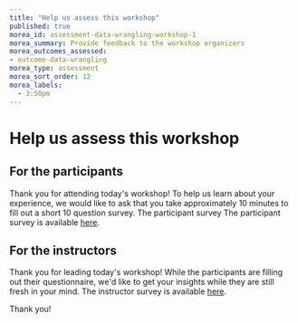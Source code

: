 ```yaml
---
title: "Help us assess this workshop"
published: true
morea_id: assessment-data-wrangling-workshop-1
morea_summary: Provide feedback to the workshop organizers
morea_outcomes_assessed:
- outcome-data-wrangling
morea_type: assessment
morea_sort_order: 12
morea_labels:
  - 3:50pm 
---
```


# Help us assess this workshop

## For the participants

Thank you for attending today's workshop! To help us learn about your experience, we would like to ask that you take approximately 10 minutes to fill out a short 10 question survey.  The participant survey The participant survey is available [here](https://forms.gle/PxDFot4w1WB7wKCv9).

## For the instructors

Thank you for leading today's workshop! While the participants are filling out their questionnaire, we'd like to get your insights while they are still fresh in your mind.  The instructor survey is available [here](https://forms.gle/kRKw8aM3c9VrGu127).

Thank you!
